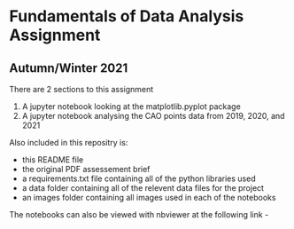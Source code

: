 # Fundamentals of Data Analysis Assignment

## Autumn/Winter 2021

There are 2 sections to this assignment
1. A jupyter notebook looking at the matplotlib.pyplot package
2. A jupyter notebook analysing the CAO points data from 2019, 2020, and 2021

Also included in this repositry is:
- this README file
- the original PDF assessement brief
- a requirements.txt file containing all of the python libraries used
- a data folder containing all of the relevent data files for the project
- an images folder containing all images used in each of the notebooks

The notebooks can also be viewed with nbviewer at the following link - 